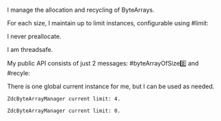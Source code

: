 I manage the allocation and recycling of ByteArrays. 

For each size, I maintain up to limit instances, configurable using #limit:

I never preallocate.

I am threadsafe.

My public API consists of just 2 messages: #byteArrayOfSize:zero: and #recyle:

There is one global current instance for me, but I can be used as needed.

	ZdcByteArrayManager current limit: 4.
	
	ZdcByteArrayManager current limit: 0.